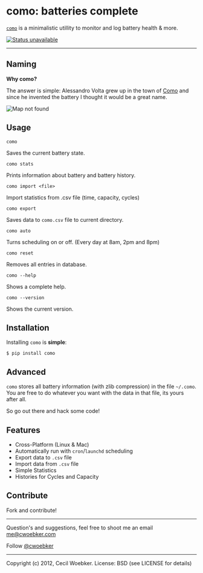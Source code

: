 # como: batteries complete

[`como`](https://github.com/cwoebker/como/blob/master/como.py) is a minimalistic utillity to monitor and log battery health & more.

[![Status unavailable](https://secure.travis-ci.org/cwoebker/como.png?branch=master)](http://travis-ci.org/cwoebker/como)

---

## Naming ##

**Why como?**

The answer is simple: Alessandro Volta grew up in the town of [Como](https://maps.google.com/maps/place?ftid=0x47869c481027ed63:0xb99b96af785ff524&q=Como+italy&gl=us&ie=UTF8&ll=45.905539,8.869743&spn=0.000239,0.000343&t=h&z=12&vpsrc=0)
and since he invented the battery I thought it would be a great name.

![Map not found](https://mts0.google.com/vt/data=9JDtAHjlTn3x-Sj-pwj3TI8qbtmqB_-LnEoOWHi1JIH9W7fJrfYPYf2ali6aD042Ny8SYFLwPPZZKXlfEZ4QdxIpwulW3ms6uP5wUAoVf93Jyw3RqOzuf7phyiJTNTa7F40NnNzgarXK_1t3AxD-WqBu5Go8Gincuj1Ho04og_3Sa2UiBghMZdgO5C25rkiQkreOKiiL1sBaWOqNe2jnAM4MI2IC)


## Usage

    como

Saves the current battery state.

    como stats

Prints information about battery and battery history.

    como import <file>

Import statistics from .csv file (time, capacity, cycles)

    como export

Saves data to `como.csv` file to current directory.

    como auto

Turns scheduling on or off. (Every day at 8am, 2pm and 8pm)

    como reset

Removes all entries in database.

    como --help

Shows a complete help.

    como --version

Shows the current version.


## Installation

Installing `como` is **simple**:

    $ pip install como


## Advanced

``como`` stores all battery information (with zlib compression) in the file ``~/.como``.
You are free to do whatever you want with the data in that file,
its yours after all.

So go out there and hack some code!

## Features ##

- Cross-Platform (Linux & Mac)
- Automatically run with `cron`/`launchd` scheduling
- Export data to `.csv` file
- Import data from `.csv` file
- Simple Statistics
- Histories for Cycles and Capacity

## Contribute

Fork and contribute!

---

Question's and suggestions, feel free to shoot me an email <me@cwoebker.com>

Follow [@cwoebker](http://twitter.com/cwoebker)

---

Copyright (c) 2012, Cecil Woebker.
License: BSD (see LICENSE for details)
